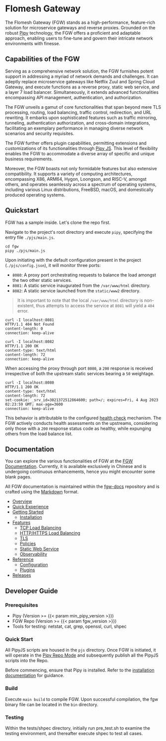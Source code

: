 # Flomesh Gateway

The Flomesh Gateway (FGW) stands as a high-performance, feature-rich solution for microservice gateways and reverse proxies. Grounded on the robust [Pipy](https://github.com/flomesh-io/pipy) technology, the FGW offers a proficient and adaptable approach, enabling users to fine-tune and govern their intricate network environments with finesse.

## Capabilities of the FGW

Serving as a comprehensive network solution, the FGW furnishes potent support in addressing a myriad of network demands and challenges. It can adeptly replace microservice gateways like Netflix Zuul and Spring Cloud Gateway, and execute functions as a reverse proxy, static web service, and a layer 7 load balancer. Simultaneously, it extends advanced functionalities encompassing API management, authentication, and authorization.

The FGW unveils a gamut of core functionalities that span beyond mere TLS processing, routing, load balancing, traffic control, redirection, and URL rewriting. It embarks upon sophisticated features such as traffic mirroring, tunneling, authentication authorization, and cross-domain integrations, facilitating an exemplary performance in managing diverse network scenarios and security requisites.

The FGW further offers plugin capabilities, permitting extensions and customizations of its functionalities through [Pipy JS](https://flomesh.io/pipy/docs/en/reference/pjs). This level of flexibility enables the FGW to accommodate a diverse array of specific and unique business requirements.

Moreover, the FGW boasts not only formidable features but also extensive compatibility. It supports a variety of computing architectures, encompassing X86, ARM64, Hygon, Loongson, and RISC-V, amongst others, and operates seamlessly across a spectrum of operating systems, including various Linux distributions, FreeBSD, macOS, and domestically produced operating systems.

## Quickstart

FGW has a sample inside. Let's clone the repo first.

Navigate to the project's root directory and execute `pipy`, specifying the entry file `./pjs/main.js`.

```shell
cd fgw
pipy ./pjs/main.js
```

Upon initiating with the default configuration present in the project (`./pjs/config.json`), it will monitor three ports:

  * `8080`: A proxy port orchestrating requests to balance the load amongst the two other static services.
  * `8081`: A static service inaugurated from the `/var/www/html` directory.
  * `8082`: A static service launched from the `static/www2` directory.

> It is important to note that the local `/var/www/html` directory is non-existent, thus attempts to access the service at `8081` will yield a `404` error.

```shell
curl -I localhost:8081
HTTP/1.1 404 Not Found
content-length: 0
connection: keep-alive

curl -I localhost:8082
HTTP/1.1 200 OK
content-type: text/html
content-length: 72
connection: keep-alive
```

When accessing the proxy through port `8080`, a `200` response is received irrespective of both the upstream static services bearing a `50` weightage.

```shell
curl -I localhost:8080
HTTP/1.1 200 OK
content-type: text/html
content-length: 72
set-cookie: _srv_id=3021372512864600; path=/; expires=Fri, 4 Aug 2023 02:23:59 GMT; max-age=3600
connection: keep-alive
```

This behavior is attributable to the configured [health check](https://fgw-docs.flomesh.io/features/healthcheck/) mechanism. The FGW actively conducts health assessments on the upstreams, considering only those with a `200` response status code as healthy, while expunging others from the load balance list.

## Documentation

You can explore the various functionalities of FGW at the [FGW Documentation](https://fgw-docs.flomesh.io). Currently, it is available exclusively in Chinese and is undergoing continuous enhancements, hence you might encounter some blank pages.

All FGW documentation is maintained within the [fgw-docs](https://github.com/flomesh-io/fgw-docs) repository and is crafted using the [Markdown](https://www.markdownguide.org/basic-syntax/) format.

* [Overview](https://fgw-docs.flomesh.io/overview/)
* [Quick Experience](https://fgw-docs.flomesh.io/quickstart/)
* [Getting Started](https://fgw-docs.flomesh.io/getting_started/)
  * [Installation](https://fgw-docs.flomesh.io/getting_started/install/)
* [Features](https://fgw-docs.flomesh.io/features/)
  * [TCP Load Balancing](https://fgw-docs.flomesh.io/features/tcp-load-balancer/)
  * [HTTP/HTTPS Load Balancing](https://fgw-docs.flomesh.io/features/http-load-balancer/)
  * [TLS](https://fgw-docs.flomesh.io/features/tls/)
  * [Policies](https://fgw-docs.flomesh.io/features/policies/)
  * [Static Web Service](https://fgw-docs.flomesh.io/features/static-server/)
  * [Observability](https://fgw-docs.flomesh.io/features/observability/)
* [Reference](https://fgw-docs.flomesh.io/reference/)
  * [Configuration](https://fgw-docs.flomesh.io/reference/configuration/)
  * [Plugins](https://fgw-docs.flomesh.io/reference/plugin/)
* [Releases](https://fgw-docs.flomesh.io/releases/)

## Developer Guide

### Prerequisites

- Pipy (Version >= {{< param min_pipy_version >}})
- FGW Repo (Version >= {{< param fgw_version >}})
- Tools for testing: netstat, cat, grep, openssl, curl, shpec

### Quick Start

All PipyJS scripts are housed in the `pjs` directory. Once FGW is initiated, it will operate in the [Pipy Repo Mode](https://flomesh.io/pipy/docs/en/operating/repo/0-intro) and subsequently publish all the PipyJS scripts into the Repo.

Before commencing, ensure that Pipy is installed. Refer to the [installation documentation](https://flomesh.io/pipy/docs/en/getting-started/build-install) for guidance.

### Build

Execute `main build` to compile FGW. Upon successful compilation, the fgw binary file can be located in the `bin` directory.

### Testing

Within the tests/shpec directory, initially run pre_test.sh to examine the testing environment, and thereafter execute shpec to test all cases.